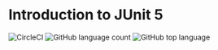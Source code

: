 # Introduction to JUnit 5

![CircleCI](https://img.shields.io/circleci/build/github/adniang75/intro-junit5/master) ![GitHub language count](https://img.shields.io/github/languages/count/adniang75/intro-junit5) ![GitHub top language](https://img.shields.io/github/languages/top/adniang75/intro-junit5)

